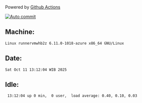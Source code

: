 Powered by [Github Actions](https://github.com/features/actions)

[![Auto commit](https://github.com/hiage/workstation/workflows/Auto%20commit/badge.svg)](https://github.com/hiage/workstation/actions?query=workflow%3A%22Auto+commit%22)

## Machine:
```
Linux runnervmwhb2z 6.11.0-1018-azure x86_64 GNU/Linux
```
## Date:
```
Sat Oct 11 13:12:04 WIB 2025
```
## Idle:
```
 13:12:04 up 0 min,  0 user,  load average: 0.40, 0.10, 0.03
```
